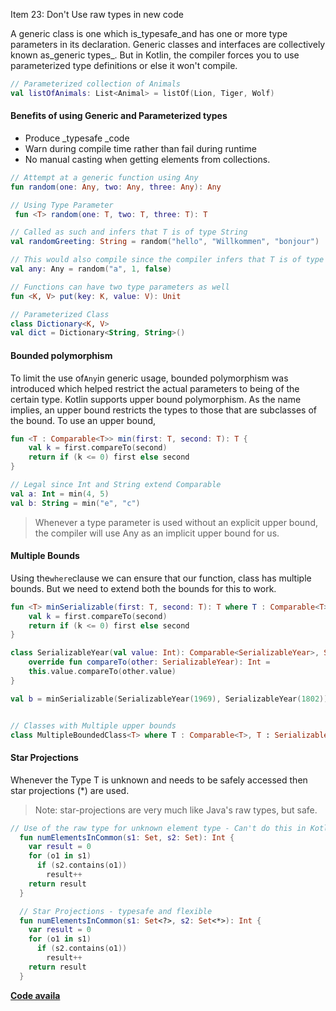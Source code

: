 Item 23: Don't Use raw types in new code

A generic class is one which is_typesafe\_and has one or more type parameters in its declaration. Generic classes and interfaces are collectively known as\_generic types_. But in Kotlin, the compiler forces you to use parameterized type definitions or else it won't compile.

```kotlin
// Parameterized collection of Animals
val listOfAnimals: List<Animal> = listOf(Lion, Tiger, Wolf)
```

#### Benefits of using Generic and Parameterized types

* Produce \_typesafe \_code
* Warn during compile time rather than fail during runtime
* No manual casting when getting elements from collections.

```kotlin
// Attempt at a generic function using Any
fun random(one: Any, two: Any, three: Any): Any

// Using Type Parameter
 fun <T> random(one: T, two: T, three: T): T

// Called as such and infers that T is of type String
val randomGreeting: String = random("hello", "Willkommen", "bonjour")

// This would also compile since the compiler infers that T is of type Any. (The inferred type would be the lowest common supertype)
val any: Any = random("a", 1, false)

// Functions can have two type parameters as well
fun <K, V> put(key: K, value: V): Unit

// Parameterized Class
class Dictionary<K, V>
val dict = Dictionary<String, String>()
```

#### Bounded polymorphism

To limit the use of`Any`in generic usage, bounded polymorphism was introduced which helped restrict the actual parameters to being of the certain type. Kotlin supports upper bound polymorphism. As the name implies, an upper bound restricts the types to those that are subclasses of the bound. To use an upper bound,

```kotlin
fun <T : Comparable<T>> min(first: T, second: T): T {
    val k = first.compareTo(second)
    return if (k <= 0) first else second
}

// Legal since Int and String extend Comparable
val a: Int = min(4, 5)
val b: String = min("e", "c")
```

> Whenever a type parameter is used without an explicit upper bound, the compiler will use Any as an implicit upper bound for us.

#### Multiple Bounds

Using the`where`clause we can ensure that our function, class has multiple bounds. But we need to extend both the bounds for this to work.

```kotlin
fun <T> minSerializable(first: T, second: T): T where T : Comparable<T>, T : Serializable {
    val k = first.compareTo(second)
    return if (k <= 0) first else second
}

class SerializableYear(val value: Int): Comparable<SerializableYear>, Serializable {
    override fun compareTo(other: SerializableYear): Int =
    this.value.compareTo(other.value)
}

val b = minSerializable(SerializableYear(1969), SerializableYear(1802))


// Classes with Multiple upper bounds
class MultipleBoundedClass<T> where T : Comparable<T>, T : Serializable
```

#### Star Projections

Whenever the Type T is unknown and needs to be safely accessed then star projections \(\*\) are used.

> Note: star-projections are very much like Java's raw types, but safe.

```kotlin
// Use of the raw type for unknown element type - Can't do this in Kotlin!(Throws compile error)
  fun numElementsInCommon(s1: Set, s2: Set): Int {
    var result = 0
    for (o1 in s1)
      if (s2.contains(o1))
        result++
    return result
  }

  // Star Projections - typesafe and flexible
  fun numElementsInCommon(s1: Set<?>, s2: Set<*>): Int {
    var result = 0
    for (o1 in s1)
      if (s2.contains(o1))
        result++
    return result
  }
```

[**Code availa**](https://github.com/narenkmanoharan/Effective-Kotlin/blob/master/src/main/kotlin/Box.kt)

